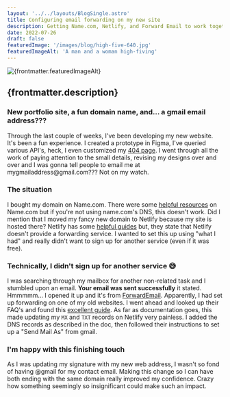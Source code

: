 ```yaml
---
layout: '../../layouts/BlogSingle.astro'
title: Configuring email forwarding on my new site
description: Getting Name.com, Netlify, and Forward Email to work together
date: 2022-07-26
draft: false
featuredImage: '/images/blog/high-five-640.jpg'
featuredImageAlt: 'A man and a woman high-fiving'
---
```


<img src={frontmatter.featuredImage} alt={frontmatter.featuredImageAlt} />

## {frontmatter.description}

### New portfolio site, a fun domain name, and... a gmail email address???

Through the last couple of weeks, I've been developing my new website. It's been a fun experience. I created a prototype in Figma, I've queried various API's, heck, I even customized my [404 page](/404). I went through all the work of paying attention to the small details, revising my designs over and over and I was gonna tell people to email me at mygmailaddress<span>@</span>gmail.com??? Not on my watch.

### The situation

I bought my domain on Name.com. There were some [helpful resources](https://www.name.com/support/articles/205935517-adding-email-forwarding-to-a-non-name-com-email-account) on Name.com but if you're not using name.com's DNS, this doesn't work. Did I mention that I moved my fancy new domain to Netlify because my site is hosted there? Netlify has some [helpful guides](https://answers.netlify.com/t/support-guide-how-can-i-receive-emails-on-my-domain/178) but, they state that Netlify doesn't provide a forwarding service. I wanted to set this up using "what I had" and really didn't want to sign up for another service (even if it was free).

### Technically, I didn't sign up for another service 😅

I was searching through my mailbox for another non-related task and I stumbled upon an email. **Your email was sent successfully** it stated. Hmmmmm... I opened it up and it's from [ForwardEmail](https://forwardemail.net/). Apparently, I had set up forwarding on one of my old websites. I went ahead and looked up their FAQ's and found this [excellent guide](https://forwardemail.net/en/faq#table-dns-management-by-registrar). As far as documentation goes, this made updating my `MX` and `TXT` records on Netlify very painless. I added the DNS records as described in the doc, then followed their instructions to set up a "Send Mail As" from gmail.

### I'm happy with this finishing touch

As I was updating my signature with my new web address, I wasn't so fond of having @gmail for my contact email. Making this change so I can have both ending with the same domain really improved my confidence. Crazy how something seemingly so insignificant could make such an impact.
